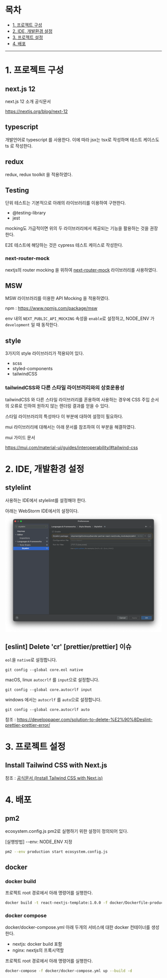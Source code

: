 # 목차
- [1. 프로젝트 구성](#1.-프로젝트-구성)
- [2. IDE, 개발환경 설정](#2.-IDE,-개발환경-설정)
- [3. 프로젝트 설정](#3.-프로젝트-설정)
- [4. 배포](#4-배포)
---

# 1. 프로젝트 구성
## next.js 12
next.js 12 소개 공식문서

https://nextjs.org/blog/next-12

## typescript
개발언어로 typescript 를 사용한다. 이에 따라 jsx는 tsx로 작성하며 테스트 케이스도 ts 로 작성한다.

## redux
redux, redux toolkit 을 적용하였다.

## Testing
단위 테스트는 기본적으로 아래의 라이브러리를 이용하여 구현한다.
- @testing-library
- jest

mocking도 가급적이면 위의 두 라이브러리에서 제공되는 기능을 활용하는 것을 권장한다.

E2E 테스트에 해당하는 것은 cypress 테스트 케이스로 작성한다.

### next-router-mock
nextjs의 router mocking 을 위하여 [next-router-mock](https://www.npmjs.com/package) 라이브러리를 사용하였다.

## MSW
MSW 라이브러리를 이용한 API Mocking 을 적용하였다.

npm : https://www.npmjs.com/package/msw

env 내의 `NEXT_PUBLIC_API_MOCKING` 속성을 `enable`로 설정하고, NODE_ENV 가 `development` 일 때 동작한다.

## style
3가지의 style 라이브러리가 적용되어 있다.
- scss
- styled-components
- tailwindCSS

### tailwindCSS와 다른 스타일 라이브러리와의 상호운용성
tailwindCSS 와 다른 스타일 라이브러리를 혼용하여 사용하는 경우에 CSS 주입 순서의 오류로 인하여 원하지 않는 렌더링 결과를 얻을 수 있다.

스타일 라이브러리의 특성마다 이 부분에 대하여 설정이 필요하다.

mui 라이브러리에 대해서는 아래 문서를 참조하여 이 부분을 해결하였다.

mui 가이드 문서

https://mui.com/material-ui/guides/interoperability/#tailwind-css

# 2. IDE, 개발환경 설정
## stylelint
사용하는 IDE에서 stylelint를 설정해야 한다.

아래는 WebStorm IDE에서의 설정이다.
![img.png](document/readme/webstorm_stylelint_settings.png)

## [eslint] Delete 'cr' [prettier/prettier] 이슈
`eol`을 `native`로 설정합니다.
```shell
git config --global core.eol native
```

macOS, linux `autocrlf` 를 `input`으로 설정합니다.
```shell
git config --global core.autocrlf input
```

windows 에서는 `autocrlf` 를 `auto`으로 설정합니다.
```shell
git config --global core.autocrlf auto
```

참조 : https://developpaper.com/solution-to-delete-%E2%90%8Deslint-prettier-prettier-error/

# 3. 프로젝트 설정
## Install Tailwind CSS with Next.js
참조 : [공식문서 (Install Tailwind CSS with Next.js) ](https://tailwindcss.com/docs/guides/nextjs)

# 4. 배포
## pm2
ecosystem.config.js pm2로 실행하기 위한 설정이 정의되어 있다.

[실행방법]
--env: NODE_ENV 지정

```bash
pm2 --env production start ecosystem.config.js
```

## docker
### docker build
프로젝트 root 경로에서 아래 명령어를 실행한다.
```bash
docker build -t react-nextjs-template:1.0.0 -f docker/Dockerfile-production .
```

### docker compose
docker/docker-compose.yml 아래 두개의 서비스에 대한 docker 컨테이너를 생성한다.
- nextjs: docker build 포함
- nginx: nextjs의 프록시역할

프로젝트 root 경로에서 아래 명령어를 실행한다.
```bash
docker-compose -f docker/docker-compose.yml up --build -d
```